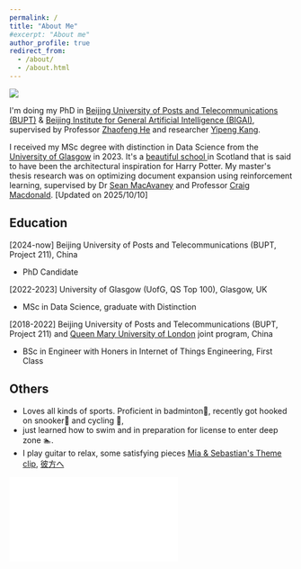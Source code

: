```yaml
---
permalink: /
title: "About Me"
#excerpt: "About me"
author_profile: true
redirect_from: 
  - /about/
  - /about.html
---
```


<img src="https://hermi-mire.github.io/images/profile01.jpg" class="floatpic">


I'm doing my PhD in [Beijing University of Posts and Telecommunications (BUPT)](https://www.bupt.edu.cn/) 
& [Beijing Institute for General Artificial Intelligence (BIGAI)](https://eng.bigai.ai/), 
supervised by Professor [Zhaofeng He](https://teacher.bupt.edu.cn/hezhaofeng/en/index.htm) 
and researcher [Yipeng Kang](https://fringsoo.github.io/). 

I received my MSc degree with distinction in Data Science from the [University of Glasgow](https://www.gla.ac.uk/) 
in 2023. It's a <a href="images/gla_winter_spring.jpg" class="image-popup" data-fancybox="gallery" data-caption="University of Glasgow">
    beautiful school
</a>
in Scotland that is said to have been the architectural inspiration for Harry Potter. 
My master's thesis research was on optimizing document expansion using reinforcement learning, 
supervised by Dr [Sean MacAvaney](https://macavaney.us/) and 
Professor [Craig Macdonald](https://www.dcs.gla.ac.uk/~craigm/). 
[Updated on 2025/10/10]


Education
------
[2024-now] Beijing University of Posts and Telecommunications (BUPT, Project 211), China
- PhD Candidate

[2022-2023]  University of Glasgow (UofG, QS Top 100), Glasgow, UK
- MSc in Data Science, graduate with Distinction

[2018-2022] Beijing University of Posts and Telecommunications (BUPT, Project 211) and 
[Queen Mary University of London](https://www.qmul.ac.uk/) joint program, China
- BSc in Engineer with Honers in Internet of Things Engineering, First Class 

**Others**
------
- Loves all kinds of sports. Proficient in badminton🏸, recently got hooked on snooker🎱 and cycling :bicyclist:, 
- just learned how to swim and in preparation for license to enter deep zone :swimmer:.
- I play guitar to relax, some satisfying pieces [Mia & Sebastian's Theme clip](https://www.bilibili.com/video/BV1PR4y1y7Jk/?share_source=copy_web&vd_source=2aebbed19ead036153b1288dca190b7d), [彼方へ](https://www.bilibili.com/video/BV1T5411G7XR/?share_source=copy_web&vd_source=2aebbed19ead036153b1288dca190b7d)<br>
<iframe src="//player.bilibili.com/player.html?aid=348633524&bvid=BV1PR4y1y7Jk&cid=921993103&p=1" scrolling="no" border="0" frameborder="no" framespacing="0" allowfullscreen="true"> </iframe>